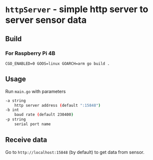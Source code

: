 # ```httpServer``` - simple http server to server sensor data

## Build

### For Raspberry Pi 4B

```shell
CGO_ENABLED=0 GOOS=linux GOARCH=arm go build .
```

## Usage

Run `main.go` with parameters

```bash
-a string
    http server address (default ":15848")
-b int
    baud rate (default 230400)
-p string
    serial port name
```

## Receive data

Go to `http://localhost:15848` (by default) to get data from sensor.
